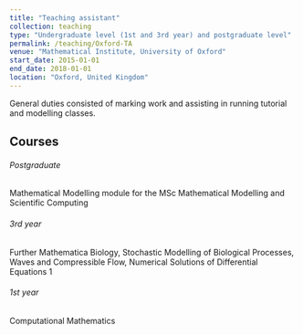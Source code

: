 ```yaml
---
title: "Teaching assistant"
collection: teaching
type: "Undergraduate level (1st and 3rd year) and postgraduate level"
permalink: /teaching/Oxford-TA
venue: "Mathematical Institute, University of Oxford"
start_date: 2015-01-01
end_date: 2018-01-01
location: "Oxford, United Kingdom"
---
```


General duties consisted of marking work and assisting in running tutorial and modelling classes.

## Courses

###### Postgraduate

Mathematical Modelling module for the MSc Mathematical Modelling and Scientific Computing

###### 3rd year

Further Mathematica Biology, Stochastic Modelling of Biological Processes, Waves and Compressible Flow, Numerical Solutions of Differential Equations 1

###### 1st year

Computational Mathematics
